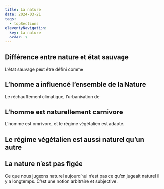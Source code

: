 ```yaml
---
title: La nature
date: 2024-03-21
tags:
  - topSections
eleventyNavigation:
  key: La nature
  order: 2
---
```


## Différence entre nature et état sauvage

L’état sauvage peut être défini comme

## L’homme a influencé l’ensemble de la Nature

Le réchauffement climatique, l’urbanisation de

## L’homme est naturellement carnivore

L’homme est omnivore, et le régime végétalien est adapté.

## Le régime végétalien est aussi naturel qu’un autre



## La nature n’est pas figée

Ce que nous jugeons naturel aujourd’hui n’est pas ce qu’on jugeait naturel il y a longtemps.
C’est une notion arbitraire et subjective.

